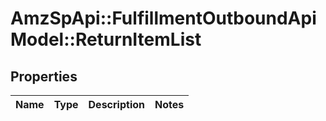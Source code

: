 # AmzSpApi::FulfillmentOutboundApiModel::ReturnItemList

## Properties
Name | Type | Description | Notes
------------ | ------------- | ------------- | -------------


